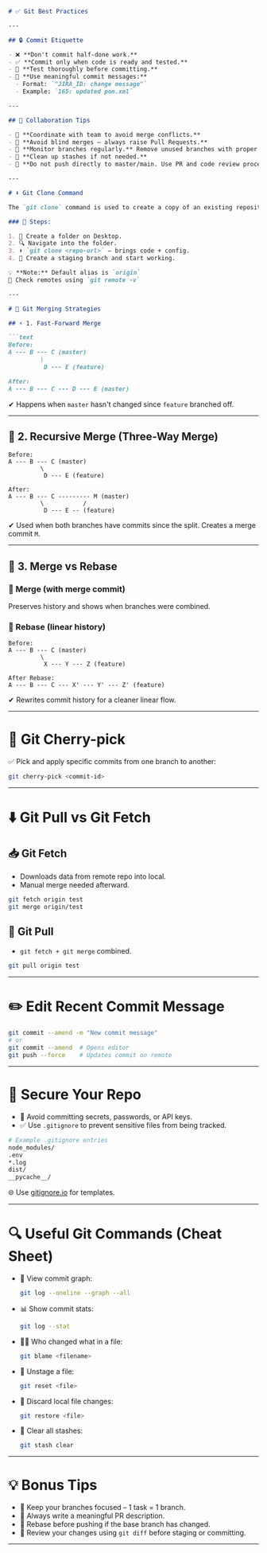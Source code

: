 

```markdown
# ✅ Git Best Practices

---

## 🔒 Commit Etiquette

- ❌ **Don't commit half-done work.**
- ✅ **Commit only when code is ready and tested.**
- 🧪 **Test thoroughly before committing.**
- 📝 **Use meaningful commit messages:**
  - Format: `"JIRA_ID: change message"`
  - Example: `165: updated pom.xml`

---

## 🔧 Collaboration Tips

- 🤝 **Coordinate with team to avoid merge conflicts.**
- 🚫 **Avoid blind merges – always raise Pull Requests.**
- 👀 **Monitor branches regularly.** Remove unused branches with proper approvals.
- 🧹 **Clean up stashes if not needed.**
- 📌 **Do not push directly to master/main. Use PR and code review process.**

---

# ⬇️ Git Clone Command

The `git clone` command is used to create a copy of an existing repository.

### 🧭 Steps:

1. 📁 Create a folder on Desktop.
2. 🔍 Navigate into the folder.
3. ⬇️ `git clone <repo-url>` – brings code + config.
4. 🌱 Create a staging branch and start working.

💡 **Note:** Default alias is `origin`  
📡 Check remotes using `git remote -v`

---

# 🔀 Git Merging Strategies

## ⚡ 1. Fast-Forward Merge

```text
Before:
A --- B --- C (master)
         \
          D --- E (feature)

After:
A --- B --- C --- D --- E (master)
```

✔ Happens when `master` hasn't changed since `feature` branched off.

---

## 🔁 2. Recursive Merge (Three-Way Merge)

```text
Before:
A --- B --- C (master)
         \
          D --- E (feature)

After:
A --- B --- C --------- M (master)
         \           /
          D --- E -- (feature)
```

✔ Used when both branches have commits since the split. Creates a merge commit `M`.

---

## 🔄 3. Merge vs Rebase

### 🔀 Merge (with merge commit)

Preserves history and shows when branches were combined.

### 📜 Rebase (linear history)

```text
Before:
A --- B --- C (master)
         \
          X --- Y --- Z (feature)

After Rebase:
A --- B --- C --- X' --- Y' --- Z' (feature)
```

✔ Rewrites commit history for a cleaner linear flow.

---

# 🍒 Git Cherry-pick

✅ Pick and apply specific commits from one branch to another:

```bash
git cherry-pick <commit-id>
```

---

# ⬇️ Git Pull vs Git Fetch

## 📥 Git Fetch

- Downloads data from remote repo into local.
- Manual merge needed afterward.

```bash
git fetch origin test
git merge origin/test
```

## 🔄 Git Pull

- `git fetch + git merge` combined.

```bash
git pull origin test
```

---

# ✏️ Edit Recent Commit Message

```bash
git commit --amend -m "New commit message"
# or
git commit --amend  # Opens editor
git push --force    # Updates commit on remote
```

---

# 🔐 Secure Your Repo

- 🛑 Avoid committing secrets, passwords, or API keys.
- ✅ Use `.gitignore` to prevent sensitive files from being tracked.

```bash
# Example .gitignore entries
node_modules/
.env
*.log
dist/
__pycache__/
```

🌐 Use [gitignore.io](https://www.toptal.com/developers/gitignore) for templates.

---

# 🔍 Useful Git Commands (Cheat Sheet)

- 🧱 View commit graph:
  ```bash
  git log --oneline --graph --all
  ```

- 📊 Show commit stats:
  ```bash
  git log --stat
  ```

- 🧑‍🔧 Who changed what in a file:
  ```bash
  git blame <filename>
  ```

- 🚫 Unstage a file:
  ```bash
  git reset <file>
  ```

- 🔁 Discard local file changes:
  ```bash
  git restore <file>
  ```

- 🧹 Clear all stashes:
  ```bash
  git stash clear
  ```

---

# 💡 Bonus Tips

- 🎯 Keep your branches focused – 1 task = 1 branch.
- 📘 Always write a meaningful PR description.
- 📅 Rebase before pushing if the base branch has changed.
- 👀 Review your changes using `git diff` before staging or committing.

---
